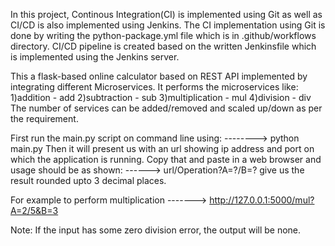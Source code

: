 In this project, Continous Integration(CI) is implemented using Git as well as CI/CD is also implemented using Jenkins.
The CI implementation using Git is done by writing the python-package.yml file which is in .github/workflows directory.
CI/CD pipeline is created based on the written Jenkinsfile which is implemented using the Jenkins server.

This a flask-based online calculator based on REST API implemented by integrating different Microservices. 
It performs the microservices like: 
1)addition - add 
2)subtraction - sub 
3)multiplication - mul 
4)division - div 
The number of services can be added/removed and scaled up/down as per the requirement.

First run the main.py script on command line using: 
--------> python main.py 
Then it will present us with an url showing ip address and port on which the application is running. 
Copy that and paste in a web browser and usage should be as shown: 
------> url/Operation?A=?/B=? give us the result rounded upto 3 decimal places. 

For example to perform multiplication 
-------> http://127.0.0.1:5000/mul?A=2/5&B=3 

Note: If the input has some zero division error, the output will be none.
